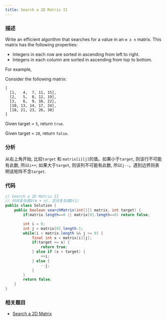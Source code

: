 ```yaml
---
title: Search a 2D Matrix II
---
```


### 描述

Write an efficient algorithm that searches for a value in an `m x n` matrix. This matrix has the following properties:

- Integers in each row are sorted in ascending from left to right.
- Integers in each column are sorted in ascending from top to bottom.

For example,

Consider the following matrix:

```
[
  [1,   4,  7, 11, 15],
  [2,   5,  8, 12, 19],
  [3,   6,  9, 16, 22],
  [10, 13, 14, 17, 24],
  [18, 21, 23, 26, 30]
]
```

Given target = `5`, return `true`.

Given target = `20`, return `false`.

### 分析

从右上角开始, 比较`target` 和 `matrix[i][j]`的值。如果小于`target`, 则该行不可能有此数, 所以`i++`; 如果大于`target`, 则该列不可能有此数, 所以`j--`。遇到边界则表明该矩阵不含`target`.

### 代码

```java
// Search a 2D Matrix II
// 时间复杂度O(m + n)，空间复杂度O(1)
public class Solution {
    public boolean searchMatrix(int[][] matrix, int target) {
        if(matrix.length==0 || matrix[0].length==0) return false;

        int i = 0;
        int j = matrix[0].length-1;
        while(i < matrix.length && j >= 0) {
            final int x = matrix[i][j];
            if(target == x) {
                return true;
            } else if (x < target) {
                ++i;
            } else {
                --j;
            }
        }
        return false;
    }
}
```

### 相关题目

- [Search a 2D Matrix](search-a-2d-matrix.md)
